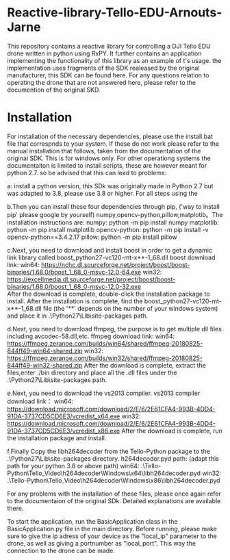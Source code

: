 # Reactive-library-Tello-EDU-Arnouts-Jarne

This repository contains a reactive library for controlling a DJI Tello EDU drone written in python using RxPY. 
It further contains an application implementing the functionality of this library as an example of t's usage. 
the implementation uses fragments of the SDK realeased by the original manufacturer, this SDK can be found here. 
For any questions relation to operating the drone that are not answered here, please refer to the documention of the original SKD.

# Installation
For installation of the necessary dependencies, please use the install.bat file that correspnds to your system. If these do not work please refer to the manual installation that follows, taken from the documentation of the original SDK. This is for windows only. For other operationg systems the documentaiton is limited to install scripts, these are however meant for python 2.7. so be advised that this can lead to problems:

a: install a python version, this SDk was originally made in Python 2.7 but was adapted to 3.8, please use 3.8 or higher. For all steps using the

b.Then you can install these four dependencies through pip, ('way to install pip' please google by yourself)
   numpy,opencv-python,pillow,matplotib。The installation instructions are:
   numpy:           python -m pip install numpy
   matplotlib:      python -m pip install matplotlib
   opencv-python:   python -m pip install -v opencv-python==3.4.2.17
   pillow:          python -m pip install pillow
   
c.Next, you need to download and install boost in order to get a dynamic link library called boost_python27-vc120-mt-x**-1_68.dll
   boost download link:
   win64: https://nchc.dl.sourceforge.net/project/boost/boost-binaries/1.68.0/boost_1_68_0-msvc-12.0-64.exe 
   win32: https://excellmedia.dl.sourceforge.net/project/boost/boost-binaries/1.68.0/boost_1_68_0-msvc-12.0-32.exe  
   After the download is complete, double-click the installation package to install. After the installation is complete, find the 
   boost_python27-vc120-mt-x**-1_68.dll file (the '**' depends on the number of your windows system) and place it in 
   .\Python27\Lib\site-packages path.
   
d.Next, you need to download ffmpeg, the purpose is to get multiple dll files including avcodec-58.dll,etc.
   ffmpeg download link:
   win64: https://ffmpeg.zeranoe.com/builds/win64/shared/ffmpeg-20180825-844ff49-win64-shared.zip
   win32: https://ffmpeg.zeranoe.com/builds/win32/shared/ffmpeg-20180825-844ff49-win32-shared.zip
   After the download is complete, extract the files,enter ./bin directory and place all the .dll files under the .\Python27\Lib\site-packages path.
   
e.Next, you need to download the vs2013 compiler.
   vs2013 compiler download link：
   win64: https://download.microsoft.com/download/2/E/6/2E61CFA4-993B-4DD4-91DA-3737CD5CD6E3/vcredist_x64.exe
   win32: https://download.microsoft.com/download/2/E/6/2E61CFA4-993B-4DD4-91DA-3737CD5CD6E3/vcredist_x86.exe
   After the download is complete, run the installation package and install.
   
f.Finally Copy the libh264decoder from the Tello-Python package to the .\Python27\Lib\site-packages directory.
   h264decoder.pyd path: (adapt this path for your python 3.8 or above path) 
   win64: .\Tello-Python\Tello_Video\h264decoder\Windows\x64\libh264decoder.pyd
   win32: .\Tello-Python\Tello_Video\h264decoder\Windows\x86\libh264decoder.pyd
   
 For any problems with the installation of these files, please once again refer to the documentaion of the original SDk. Detailed explanations are available there. 
   
To start the application, run the BasicApplication class in the BasicApplication.py file in the main directory. Before running, please make sure to give the ip adress of your device as the "local_ip" parameter to the drone, as well as giving a portnumber as "local_port". This way the connection to the drone can be made. 
  

